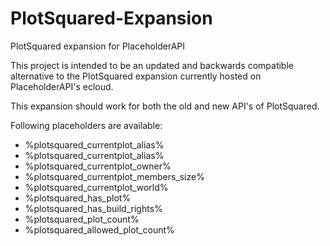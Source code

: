# PlotSquared-Expansion
PlotSquared expansion for PlaceholderAPI

This project is intended to be an updated and backwards compatible alternative to the PlotSquared expansion currently hosted on PlaceholderAPI's ecloud.

This expansion should work for both the old and new API's of PlotSquared.

Following placeholders are available:
- %plotsquared_currentplot_alias%
- %plotsquared_currentplot_alias%
- %plotsquared_currentplot_owner%
- %plotsquared_currentplot_members_size%
- %plotsquared_currentplot_world%
- %plotsquared_has_plot%
- %plotsquared_has_build_rights%
- %plotsquared_plot_count%
- %plotsquared_allowed_plot_count%